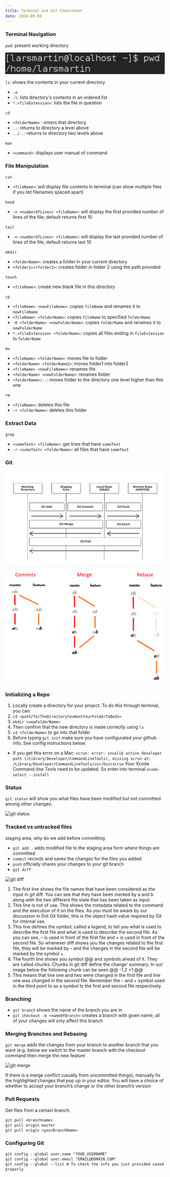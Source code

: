 ```yaml
---
title: Terminal and Git Cheatsheet
date: 2020-09-08
---
```


### Terminal Navigation

`pwd`: present working directory

![pwd](./image1.png)

`ls`: shows the contents in your current directory
 - `-a`
 - `-l`: lists directory's contents in an ordered list
 - `*.<fileExtension>`: lists the file in question

`cd`
 - `<folderName>` : enters that directory
 - `..`: returns to directory a level above
 - `../..`: returns to directory two levels above

`man`
 - `<command>`: displays user manual of command

### File Manipulation

`cat`
 - `<fileName>`: will display file contents in terminal (can show multiple files if you list filenames spaced apart)

`head`
 - `-n <numberOfLines> <fileName>`: will display the first provided number of lines of the file; default returns first 10

`tail`
 - `-n <numberOfLines> <fileName>`: will display the last provided number of lines of the file; default returns last 10

`mkdir`
 - `<folderName>`: creates a folder in your current directory
 - `<folder1>/<folder2>`: creates folder in folder 2 using the path provided

`touch`
 - `<fileName>`: create new blank file in this directory

`cp`
 - `<fileName> <newFileName>`: copies `fileName` and renames it to `newFileName`
 - `<fileName> <folderName>`: copies `fileName` to specified `folderName`
 - `-R <folderName> <newFolderName>`: copies `folderName` and renames it to `newFolderName`
 - `*.<fileExtension> <folderName>`: copies all files ending in `fileExtension` to `folderName`

`mv`
 - `<fileName> <folderName>`: moves file to folder
 - `<folderName> <folderName2>`: moves folder1 into folder2
 - `<fileName> <newFileName>`: renames file
 - `<folderName> <newFolderName>`: renames folder
 - `<folderName>/..`: moves folder to the directory one level higher than this one

`rm`
 - `<fileName>`: deletes this file
 - `-r <folderName>`: deletes this folder

### Extract Data

`grep`
 - `<someText> <fileName>`: get lines that have `someText`
 - `-r <someText> <folderName>`: all files that have `someText`

### Git

![git workflow](./image4.png)

![merge vs rebase diagram](./image6.png)

### Initializing a Repo

1. Locally create a directory for your project. To do this through terminal, you can:
  1. `cd <path/To/TheDirectoryYouWantYourFolderToBeIn>`
  2. `mkdir <newFolderName>`
  3. Then confirm that the new directory is made correctly using `ls`
2. `cd <folderName>` to go into that folder
3. Before typing `git init` make sure you have configurated your github info. See config instructions below.
  - If you get this error on a Mac: 
  ```xcrun: error: invalid active developer path (/Library/Developer/CommandLineTools), missing xcrun at: /Library/Developer/CommandLineTools/usr/bin/xcrun```
  Your Xcode Command-line Tools need to be updated. So enter into terminal `xcode-select --install`

### Status

`git status` will show you what files have been modified but not committed among other changes.

![git status](./image5.png)

### Tracked vs untracked files

staging area, why do we add before committing
 
 - `git add .` adds modified file to the staging area form where things are committed
 - `commit` records and saves the changes for the files you added
 - `push` officially shares your changes to your git branch
 - `git diff`

![git diff](./image7.png)

1. The first line shows the file names that have been considered as the input in git diff. You can see that they have been marked by a and b along with the two different file state that has been taken as input.
2. This line is not of use. This shows the metadata related to the command and the execution of it on the files. As you must be aware by our discussion in Dot Git folder, this is the object hash value required by Git for internal use.
3. This line defines the symbol, called a legend, to tell you what is used to describe the first file and what is used to describe the second file. As you can see, – is used in front of the first file and + is used in front of the second file. So whenever diff shows you the changes related to the first file, they will be marked by – and the changes in the second file will be marked by the symbol +.
4. The fourth line shows you symbol @@ and symbols ahead of it. They are called chunks. Chunks in git diff define the change’ summary. In our image below the following chunk can be seen @@ -1,2 +1 @@
5. This means that line one and two were changed in the first file and line one was changed in the second file. Remember the – and + symbol used in the third point to as a symbol to the first and second file respectively.

### Branching

 - `git branch` shows the name of the branch you are in
 - `git checkout -b <nameOfBranch>` creates a branch with given name; all of your changes will only affect this branch

### Merging Branches and Rebasing

`git merge` adds the changes from your branch to another branch that you want (e.g. below we switch to the master branch with the checkout command then merge the new feature

![git merge](./image3.png)

If there is a merge conflict (usually from uncommitted things), manually fix the highlighted changes that pop up in your editor. You will have a choice of whether to accept your branch’s change or the other branch’s version

### Pull Requests

Get files from a certain branch: 

```
git pull <branchname>
git pull origin master
git pull origin <yourBranchName>
```

### Configuring Git

```
git config --global user.name "YOUR_USERNAME"
git config --global user.email "EMAIL@DOMAIN.COM"
git config --global --list # To check the info you just provided saved properly
```
